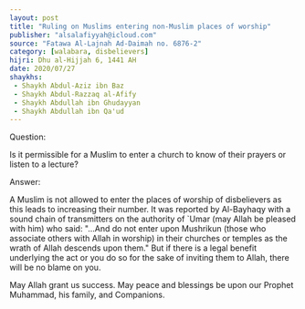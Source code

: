 ```yaml
---
layout: post
title: "Ruling on Muslims entering non-Muslim places of worship"
publisher: "alsalafiyyah@icloud.com"
source: "Fatawa Al-Lajnah Ad-Daimah no. 6876-2"
category: [walabara, disbelievers]
hijri: Dhu al-Hijjah 6, 1441 AH
date: 2020/07/27
shaykhs: 
 - Shaykh Abdul-Aziz ibn Baz
 - Shaykh Abdul-Razzaq al-Afify
 - Shaykh Abdullah ibn Ghudayyan
 - Shaykh Abdullah ibn Qa'ud
---
```


Question: 
 
Is it permissible for a Muslim to enter a church to know of their prayers or listen to a lecture?

Answer:

A Muslim is not allowed to enter the places of worship of disbelievers as this leads to increasing their number. It was reported by Al-Bayhaqy with a sound chain of transmitters on the authority of `Umar (may Allah be pleased with him) who said: "...And do not enter upon Mushrikun (those who associate others with Allah in worship) in their churches or temples as the wrath of Allah descends upon them." But if there is a legal benefit underlying the act or you do so for the sake of inviting them to Allah, there will be no blame on you.

May Allah grant us success. May peace and blessings be upon our Prophet Muhammad, his family, and Companions.

